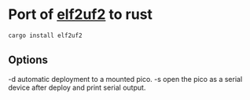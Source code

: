 # Port of [elf2uf2](https://github.com/raspberrypi/pico-sdk/tree/master/tools/elf2uf2) to rust

```bash
cargo install elf2uf2
```

## Options

-d automatic deployment to a mounted pico.
-s open the pico as a serial device after deploy and print serial output.
